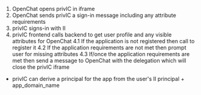 1. OpenChat opens privIC in iframe
2. OpenChat sends privIC a sign-in message including any attribute requirements
3. privIC signs-in with II
4. privIC frontend calls backend to get user profile and any visible attributes for OpenChat
4.1 If the application is not registered then call to register it
4.2 If the application requirements are not met then prompt user for missing attributes
4.3 If/once the application requirements are met then send a message to OpenChat with the delegation which will close the privIC iframe

* privIC can derive a principal for the app from the user's II principal + app_domain_name
